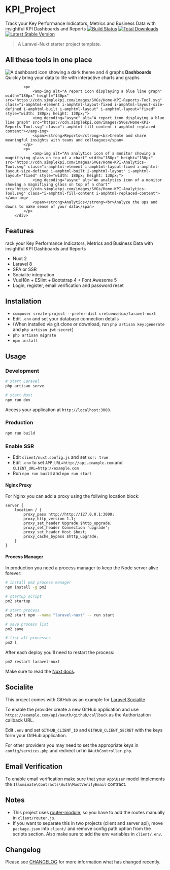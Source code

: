 # KPI_Project
Track your Key Performance Indicators, Metrics and Business Data with insightful KPI Dashboards and Reports
<a href="https://github.com/cretueusebiu/laravel-nuxt/actions"><img src="https://github.com/cretueusebiu/laravel-nuxt/workflows/tests/badge.svg" alt="Build Status"></a>
<a href="https://packagist.org/packages/cretueusebiu/laravel-nuxt"><img src="https://poser.pugx.org/cretueusebiu/laravel-nuxt/d/total.svg" alt="Total Downloads"></a>
<a href="https://packagist.org/packages/cretueusebiu/laravel-nuxt"><img src="https://poser.pugx.org/cretueusebiu/laravel-nuxt/v/stable.svg" alt="Latest Stable Version"></a>

> A Laravel-Nuxt starter project template.

<div class="generic-holder tools-holder">
            <h2>All these tools in one place</h2>
            <p>
                <amp-img alt="A dashboard icon showing a dark theme and 4 graphs" width="180px" height="130px" src="https://cdn.simplekpi.com/images/SVGs/Home-KPI-Dashboard-Tool.svg" class="i-amphtml-element i-amphtml-layout-fixed i-amphtml-layout-size-defined i-amphtml-built i-amphtml-layout" i-amphtml-layout="fixed" style="width: 180px; height: 130px;">
                <img decoding="async" alt="A dashboard icon showing a dark theme and 4 graphs" src="https://cdn.simplekpi.com/images/SVGs/Home-KPI-Dashboard-Tool.svg" class="i-amphtml-fill-content i-amphtml-replaced-content"></amp-img>
                <span><strong>Dashboards</strong><br>Quickly bring your data to life with interactive charts and graphs</span>
            </p>

            <p>
                <amp-img alt="A report icon displaying a blue line graph" width="180px" height="130px" src="https://cdn.simplekpi.com/images/SVGs/Home-KPI-Reports-Tool.svg" class="i-amphtml-element i-amphtml-layout-fixed i-amphtml-layout-size-defined i-amphtml-built i-amphtml-layout" i-amphtml-layout="fixed" style="width: 180px; height: 130px;">
                <img decoding="async" alt="A report icon displaying a blue line graph" src="https://cdn.simplekpi.com/images/SVGs/Home-KPI-Reports-Tool.svg" class="i-amphtml-fill-content i-amphtml-replaced-content"></amp-img>
                <span><strong>Reports</strong><br>Create and share meaningful insights with teams and colleagues</span>
            </p>
            <p>
                <amp-img alt="An analytics icon of a monitor showing a magnifiying glass on top of a chart" width="180px" height="130px" src="https://cdn.simplekpi.com/images/SVGs/Home-KPI-Analytics-Tool.svg" class="i-amphtml-element i-amphtml-layout-fixed i-amphtml-layout-size-defined i-amphtml-built i-amphtml-layout" i-amphtml-layout="fixed" style="width: 180px; height: 130px;">
                <img decoding="async" alt="An analytics icon of a monitor showing a magnifiying glass on top of a chart" src="https://cdn.simplekpi.com/images/SVGs/Home-KPI-Analytics-Tool.svg" class="i-amphtml-fill-content i-amphtml-replaced-content"></amp-img>
                <span><strong>Analytics</strong><br>Analyze the ups and downs to make sense of your data</span>
            </p>
        </div>

## Features
rack your Key Performance Indicators, Metrics and Business Data with insightful KPI Dashboards and Reports
- Nuxt 2
- Laravel 8
- SPA or SSR
- Socialite integration
- VueI18n + ESlint + Bootstrap 4 + Font Awesome 5
- Login, register, email verification and password reset

## Installation

- `composer create-project --prefer-dist cretueusebiu/laravel-nuxt`
- Edit `.env` and set your database connection details 
- (When installed via git clone or download, run `php artisan key:generate` and `php artisan jwt:secret`)
- `php artisan migrate`
- `npm install`

## Usage

### Development

```bash
# start Laravel
php artisan serve

# start Nuxt
npm run dev
```

Access your application at `http://localhost:3000`.

### Production

```bash
npm run build
```

### Enable SSR

- Edit `client/nuxt.config.js` and set `ssr: true` 
- Edit `.env` to set `APP_URL=http://api.example.com` and `CLIENT_URL=http://example.com`
- Run `npm run build` and `npm run start`

#### Nginx Proxy

For Nginx you can add a proxy using the follwing location block:

```
server {
    location / {
        proxy_pass http://http://127.0.0.1:3000;
        proxy_http_version 1.1;
        proxy_set_header Upgrade $http_upgrade;
        proxy_set_header Connection 'upgrade';
        proxy_set_header Host $host;
        proxy_cache_bypass $http_upgrade;
    }
}
```

#### Process Manager

In production you need a process manager to keep the Node server alive forever:

```bash
# install pm2 process manager
npm install -g pm2

# startup script
pm2 startup

# start process
pm2 start npm --name "laravel-nuxt" -- run start

# save process list
pm2 save

# list all processes
pm2 l
```

After each deploy you'll need to restart the process:

```bash
pm2 restart laravel-nuxt 
```

Make sure to read the [Nuxt docs](https://nuxtjs.org/).

## Socialite

This project comes with GitHub as an example for [Laravel Socialite](https://laravel.com/docs/5.8/socialite).

To enable the provider create a new GitHub application and use `https://example.com/api/oauth/github/callback` as the Authorization callback URL.

Edit `.env` and set `GITHUB_CLIENT_ID` and `GITHUB_CLIENT_SECRET` with the keys form your GitHub application.

For other providers you may need to set the appropriate keys in `config/services.php` and redirect url in `OAuthController.php`.

## Email Verification

To enable email verification make sure that your `App\User` model implements the `Illuminate\Contracts\Auth\MustVerifyEmail` contract.

## Notes

- This project uses [router-module](https://github.com/nuxt-community/router-module), so you have to add the routes manually in `client/router.js`.
- If you want to separate this in two projects (client and server api), move `package.json` into `client/` and remove config path option from the scripts section. Also make sure to add the env variables in `client/.env`.

## Changelog

Please see [CHANGELOG](CHANGELOG.md) for more information what has changed recently.
